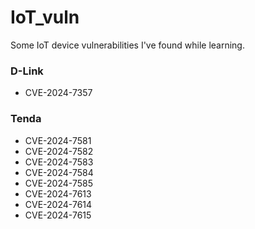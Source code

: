 # IoT_vuln

Some IoT device vulnerabilities I've found while learning.

### D-Link

+ CVE-2024-7357

### Tenda

+ CVE-2024-7581
+ CVE-2024-7582
+ CVE-2024-7583
+ CVE-2024-7584
+ CVE-2024-7585
+ CVE-2024-7613
+ CVE-2024-7614
+ CVE-2024-7615